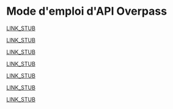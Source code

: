 Mode d'emploi d'API Overpass
============================

[LINK_STUB](preface/index.md)

[LINK_STUB](targets/index.md)

[LINK_STUB](full_data/index.md)

[LINK_STUB](criteria/index.md)

[LINK_STUB](counting/index.md)

[LINK_STUB](analysis/index.md)

[LINK_STUB](more_info/index.md)
